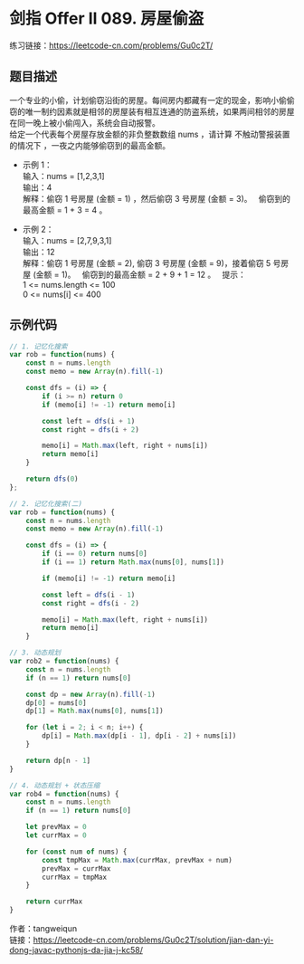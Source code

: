 # 剑指 Offer II 089. 房屋偷盗
练习链接：https://leetcode-cn.com/problems/Gu0c2T/
## 题目描述
一个专业的小偷，计划偷窃沿街的房屋。每间房内都藏有一定的现金，影响小偷偷窃的唯一制约因素就是相邻的房屋装有相互连通的防盗系统，如果两间相邻的房屋在同一晚上被小偷闯入，系统会自动报警。  
给定一个代表每个房屋存放金额的非负整数数组 nums ，请计算 不触动警报装置的情况下 ，一夜之内能够偷窃到的最高金额。

* 示例 1：  
输入：nums = [1,2,3,1]  
输出：4  
解释：偷窃 1 号房屋 (金额 = 1) ，然后偷窃 3 号房屋 (金额 = 3)。
     偷窃到的最高金额 = 1 + 3 = 4 。

* 示例 2：  
输入：nums = [2,7,9,3,1]  
输出：12  
解释：偷窃 1 号房屋 (金额 = 2), 偷窃 3 号房屋 (金额 = 9)，接着偷窃 5 号房屋 (金额 = 1)。
     偷窃到的最高金额 = 2 + 9 + 1 = 12 。
 
提示：  
1 <= nums.length <= 100  
0 <= nums[i] <= 400

## 示例代码
```javascript
// 1. 记忆化搜索
var rob = function(nums) {
    const n = nums.length
    const memo = new Array(n).fill(-1)

    const dfs = (i) => {
        if (i >= n) return 0
        if (memo[i] != -1) return memo[i]

        const left = dfs(i + 1)
        const right = dfs(i + 2)

        memo[i] = Math.max(left, right + nums[i])
        return memo[i]
    }

    return dfs(0)
};

// 2. 记忆化搜索(二)
var rob = function(nums) {
    const n = nums.length
    const memo = new Array(n).fill(-1)

    const dfs = (i) => {
        if (i == 0) return nums[0]
        if (i == 1) return Math.max(nums[0], nums[1])

        if (memo[i] != -1) return memo[i]

        const left = dfs(i - 1)
        const right = dfs(i - 2)

        memo[i] = Math.max(left, right + nums[i])
        return memo[i]
    }

// 3. 动态规划
var rob2 = function(nums) {
    const n = nums.length
    if (n == 1) return nums[0]

    const dp = new Array(n).fill(-1)
    dp[0] = nums[0]
    dp[1] = Math.max(nums[0], nums[1])

    for (let i = 2; i < n; i++) {
        dp[i] = Math.max(dp[i - 1], dp[i - 2] + nums[i])
    }

    return dp[n - 1]
}

// 4. 动态规划 + 状态压缩
var rob4 = function(nums) {
    const n = nums.length
    if (n == 1) return nums[0]

    let prevMax = 0
    let currMax = 0

    for (const num of nums) {
        const tmpMax = Math.max(currMax, prevMax + num)
        prevMax = currMax
        currMax = tmpMax
    }

    return currMax
}
```
作者：tangweiqun  
链接：https://leetcode-cn.com/problems/Gu0c2T/solution/jian-dan-yi-dong-javac-pythonjs-da-jia-j-kc58/